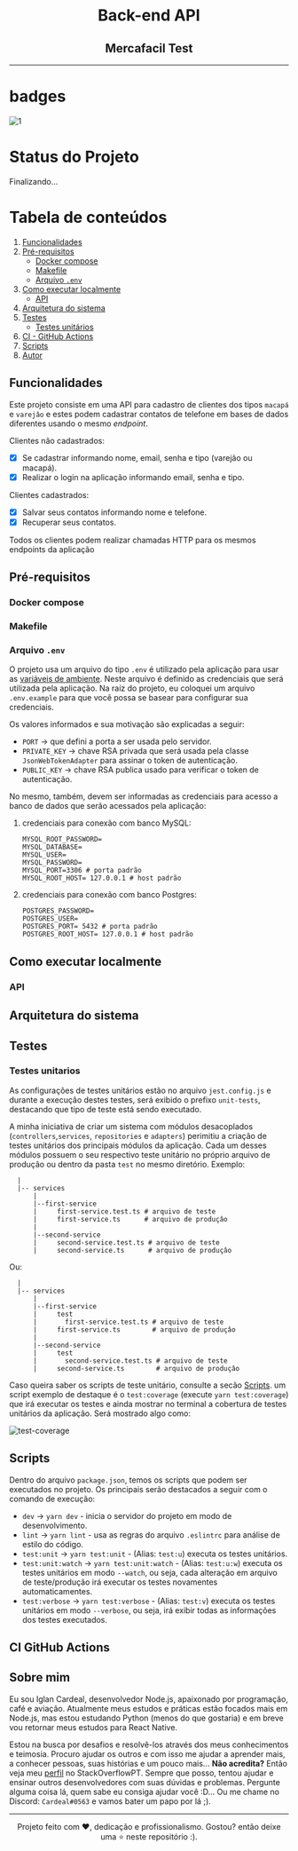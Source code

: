 <div align="center">

# Back-end API

## Mercafacil Test

</div>

---

# badges

![1](https://img.shields.io/static/v1?label=tests&message=passing&color=green&style=flat)

# Status do Projeto

Finalizando...

# Tabela de conteúdos

1. [Funcionalidades](#funcionalidades)
1. [Pré-requisitos](#prerequisitos)
   - [Docker compose](#dockercompose)
   - [Makefile](#makefile)
   - [Arquivo `.env`](#env)
1. [Como executar localmente](#comotestar)
   - [API](#api)
1. [Arquitetura do sistema](#arquitetura)
1. [Testes](#testes)
   - [Testes unitários](#unitarios)
1. [CI - GitHub Actions](#githubactions)
1. [Scripts](#scripts)
1. [Autor](#autor)

<div id="funcionalidades"></div>

## Funcionalidades

Este projeto consiste em uma API para cadastro de clientes dos tipos `macapá` e `varejâo` e estes podem cadastrar contatos de telefone em bases de dados diferentes usando o mesmo _endpoint_.

Clientes não cadastrados:

- [x] Se cadastrar informando nome, email, senha e tipo (varejão ou macapá).
- [x] Realizar o login na aplicação informando email, senha e tipo.

Clientes cadastrados:

- [x] Salvar seus contatos informando nome e telefone.
- [x] Recuperar seus contatos.

Todos os clientes podem realizar chamadas HTTP para os mesmos endpoints da aplicação

<div id="prerequisitos"></div>

## Pré-requisitos

<div id="dockercompose"></div>

### Docker compose

<div id="makefile"></div>

### Makefile

<div id="env"></div>

### Arquivo `.env`

O projeto usa um arquivo do tipo `.env` é utilizado pela aplicação para usar as [variáveis de ambiente](https://en.wikipedia.org/wiki/Environment_variable). Neste arquivo é definido as credenciais que será utilizada pela aplicação. Na raíz do projeto, eu coloquei um arquivo `.env.example` para que você possa se basear para configurar sua credenciais.

Os valores informados e sua motivação são explicadas a seguir:

- `PORT` -> que defini a porta a ser usada pelo servidor.
- `PRIVATE_KEY` -> chave RSA privada que será usada pela classe `JsonWebTokenAdapter` para assinar o token de autenticação.
- `PUBLIC_KEY` -> chave RSA publica usado para verificar o token de autenticação.

No mesmo, também, devem ser informadas as credenciais para acesso a banco de dados que serão acessados pela aplicação:

1. credenciais para conexão com banco MySQL:

   ```none
   MYSQL_ROOT_PASSWORD=
   MYSQL_DATABASE=
   MYSQL_USER=
   MYSQL_PASSWORD=
   MYSQL_PORT=3306 # porta padrão
   MYSQL_ROOT_HOST= 127.0.0.1 # host padrão
   ```

2. credenciais para conexão com banco Postgres:

   ```none
   POSTGRES_PASSWORD=
   POSTGRES_USER=
   POSTGRES_PORT= 5432 # porta padrão
   POSTGRES_ROOT_HOST= 127.0.0.1 # host padrão
   ```

<div id="comotestar"></div>

## Como executar localmente

<div id="api"></div>

### API

<div id="arquitetura"></div>

## Arquitetura do sistema

<div id="testes"></div>

## Testes

<div id="unitarios"></div>

### Testes unitarios

As configuraçôes de testes unitários estão no arquivo `jest.config.js` e durante a execuçâo destes testes, será exibido o prefixo `unit-tests`, destacando que tipo de teste está sendo executado.

A minha iniciativa de criar um sistema com módulos desacoplados (`controllers`,`services`, `repositories` e `adapters`) perimitiu a criaçâo de testes unitários dos principais módulos da aplicaçâo. Cada um desses módulos possuem o seu respectivo teste unitário no próprio arquivo de produçâo ou dentro da pasta `test` no mesmo diretório. Exemplo:

```none
  |
  |-- services
      |
      |--first-service
      |     first-service.test.ts # arquivo de teste
      |     first-service.ts      # arquivo de produçâo
      |
      |--second-service
      |     second-service.test.ts # arquivo de teste
      |     second-service.ts      # arquivo de produçâo
```

Ou:

```none
  |
  |-- services
      |
      |--first-service
      |     test
      |       first-service.test.ts # arquivo de teste
      |     first-service.ts        # arquivo de produçâo
      |
      |--second-service
      |     test
      |       second-service.test.ts # arquivo de teste
      |     second-service.ts        # arquivo de produçâo
```

Caso queira saber os scripts de teste unitário, consulte a secão [Scripts](#scripts). um script exemplo de destaque é o `test:coverage` (execute `yarn test:coverage`) que irá executar os testes e ainda mostrar no terminal a cobertura de testes unitários da aplicação. Será mostrado algo como:

![test-coverage](./docs/test-coverage.png)

<div id="scripts"></div>

## Scripts

Dentro do arquivo `package.json`, temos os scripts que podem ser executados no projeto. Os principais serão destacados a seguir com o comando de execução:

- `dev` -> `yarn dev` - inicia o servidor do projeto em modo de desenvolvimento.
- `lint` -> `yarn lint` - usa as regras do arquivo `.eslintrc` para análise de estilo do código.
- `test:unit` -> `yarn test:unit` - (Alias: `test:u`) executa os testes unitários.
- `test:unit:watch` -> `yarn test:unit:watch` - (Alias: `test:u:w`) executa os testes unitários em modo `--watch`, ou seja, cada alteração em arquivo de teste/produção irá executar os testes novamentes automaticamentes.
- `test:verbose` -> `yarn test:verbose` - (Alias: `test:v`) executa os testes unitários em modo `--verbose`, ou seja, irá exibir todas as informações dos testes executados.

<div id="githubactions"></div>

## CI GitHub Actions

<div id="autor"></div>

## Sobre mim

Eu sou Iglan Cardeal, desenvolvedor Node.js, apaixonado por programação, café e aviação. Atualmente meus estudos e práticas estão focados mais em Node.js, mas estou estudando Python (menos do que gostaria) e em breve vou retornar meus estudos para React Native.

Estou na busca por desafios e resolvê-los através dos meus conhecimentos e teimosia. Procuro ajudar os outros e com isso me ajudar a aprender mais, a conhecer pessoas, suas histórias e um pouco mais... **Não acredita?** Então veja meu [perfil](https://pt.stackoverflow.com/users/95771/cmte-cardeal) no StackOverflowPT. Sempre que posso, tentou ajudar e ensinar outros desenvolvedores com suas dúvidas e problemas. Pergunte alguma coisa lá, quem sabe eu consiga ajudar você :D... Ou me chame no Discord: `Cardeal#0563` e vamos bater um papo por lá ;).

---

<div align="center">

Projeto feito com :heart:, dedicação e profissionalismo. Gostou? então deixe uma :star: neste repositório :).

</div>
